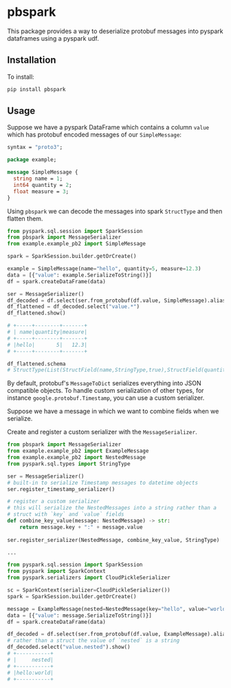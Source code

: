# pbspark

This package provides a way to deserialize protobuf messages into pyspark dataframes using a pyspark udf.

## Installation

To install:

```bash
pip install pbspark
```

## Usage

Suppose we have a pyspark DataFrame which contains a column `value` which has protobuf encoded messages of our `SimpleMessage`:

```protobuf
syntax = "proto3";

package example;

message SimpleMessage {
  string name = 1;
  int64 quantity = 2;
  float measure = 3;
}
```

Using `pbspark` we can decode the messages into spark `StructType` and then flatten them.

```python
from pyspark.sql.session import SparkSession
from pbspark import MessageSerializer
from example.example_pb2 import SimpleMessage

spark = SparkSession.builder.getOrCreate()

example = SimpleMessage(name="hello", quantity=5, measure=12.3)
data = [{"value": example.SerializeToString()}]
df = spark.createDataFrame(data)

ser = MessageSerializer()
df_decoded = df.select(ser.from_protobuf(df.value, SimpleMessage).alias("value"))
df_flattened = df_decoded.select("value.*")
df_flattened.show()

# +-----+--------+-------+
# | name|quantity|measure|
# +-----+--------+-------+
# |hello|       5|   12.3|
# +-----+--------+-------+

df_flattened.schema
# StructType(List(StructField(name,StringType,true),StructField(quantity,IntegerType,true),StructField(measure,FloatType,true))
```

By default, protobuf's `MessageToDict` serializes everything into JSON compatible objects. To handle custom serialization of other types, for instance `google.protobuf.Timestamp`, you can use a custom serializer.

Suppose we have a message in which we want to combine fields when we serialize.

Create and register a custom serializer with the `MessageSerializer`.

```python
from pbspark import MessageSerializer
from example.example_pb2 import ExampleMessage
from example.example_pb2 import NestedMessage
from pyspark.sql.types import StringType

ser = MessageSerializer()
# built-in to serialize Timestamp messages to datetime objects
ser.register_timestamp_serializer()

# register a custom serializer
# this will serialize the NestedMessages into a string rather than a
# struct with `key` and `value` fields
def combine_key_value(message: NestedMessage) -> str:
    return message.key + ":" + message.value
    
ser.register_serializer(NestedMessage, combine_key_value, StringType)

...

from pyspark.sql.session import SparkSession
from pyspark import SparkContext
from pyspark.serializers import CloudPickleSerializer

sc = SparkContext(serializer=CloudPickleSerializer())
spark = SparkSession.builder.getOrCreate()

message = ExampleMessage(nested=NestedMessage(key="hello", value="world"))
data = [{"value": message.SerializeToString()}]
df = spark.createDataFrame(data)

df_decoded = df.select(ser.from_protobuf(df.value, ExampleMessage).alias("value"))
# rather than a struct the value of `nested` is a string
df_decoded.select("value.nested").show()
# +-----------+
# |     nested|
# +-----------+
# |hello:world|
# +-----------+

```